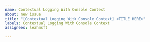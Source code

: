 ```yaml
---
name: Contextual Logging With Console Context
about: new issue
title: "[Contextual Logging With Console Context] <TITLE HERE>"
labels: Contextual Logging With Console Context
assignees: leahmsft

---
```




